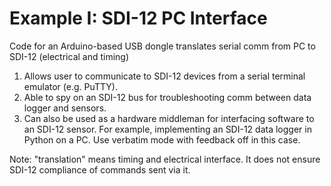 # Example I:  SDI-12 PC Interface<!-- {#example_i_page} -->

Code for an Arduino-based USB dongle translates serial comm from PC to SDI-12 (electrical and timing)
1. Allows user to communicate to SDI-12 devices from a serial terminal emulator (e.g. PuTTY).
2. Able to spy on an SDI-12 bus for troubleshooting comm between data logger and sensors.
3. Can also be used as a hardware middleman for interfacing software to an SDI-12 sensor.  For example, implementing an SDI-12 data logger in Python on a PC.  Use verbatim mode with feedback off in this case.

Note: "translation" means timing and electrical interface.  It does not ensure SDI-12 compliance of commands sent via it.

[//]: # ( @section i_SDI-12_interface_pio PlatformIO Configuration )

[//]: # ( @include{lineno} i_SDI-12_interface/platformio.ini )

[//]: # ( @section i_SDI-12_interface_code The Complete Example )

